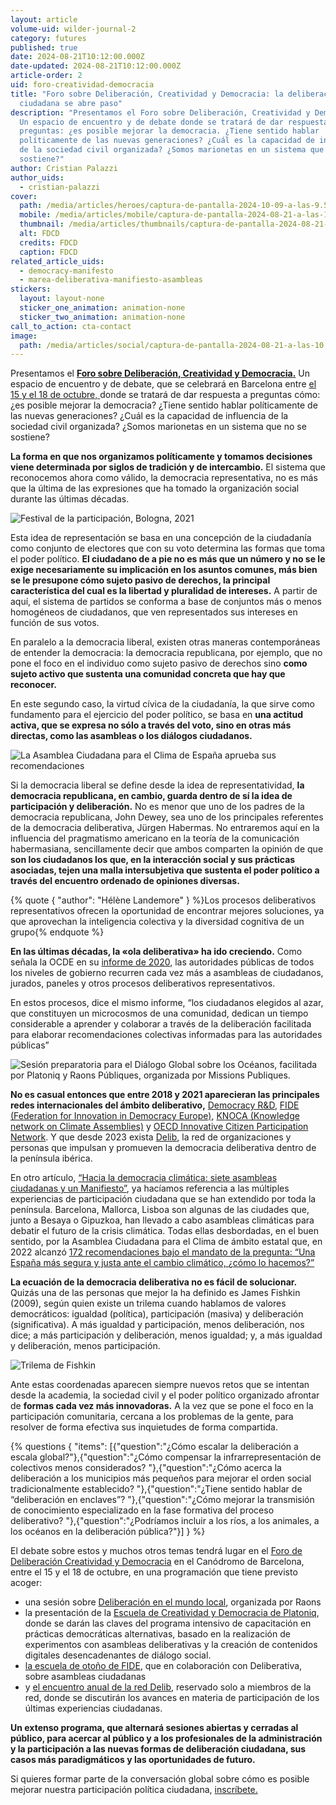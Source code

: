 ```yaml
---
layout: article
volume-uid: wilder-journal-2
category: futures
published: true
date: 2024-08-21T10:12:00.000Z
date-updated: 2024-08-21T10:12:00.000Z
article-order: 2
uid: foro-creatividad-democracia
title: "Foro sobre Deliberación, Creatividad y Democracia: la deliberación
  ciudadana se abre paso"
description: "Presentamos el Foro sobre Deliberación, Creatividad y Democracia.
  Un espacio de encuentro y de debate donde se tratará de dar respuesta a varias
  preguntas: ¿es posible mejorar la democracia. ¿Tiene sentido hablar
  políticamente de las nuevas generaciones? ¿Cuál es la capacidad de influencia
  de la sociedad civil organizada? ¿Somos marionetas en un sistema que no se
  sostiene?"
author: Cristian Palazzi
author_uids:
  - cristian-palazzi
cover:
  path: /media/articles/heroes/captura-de-pantalla-2024-10-09-a-las-9.55.30.png
  mobile: /media/articles/mobile/captura-de-pantalla-2024-08-21-a-las-10.12.27.png
  thumbnail: /media/articles/thumbnails/captura-de-pantalla-2024-08-21-a-las-10.12.27.png
  alt: FDCD
  credits: FDCD
  caption: FDCD
related_article_uids:
  - democracy-manifesto
  - marea-deliberativa-manifiesto-asambleas
stickers:
  layout: layout-none
  sticker_one_animation: animation-none
  sticker_two_animation: animation-none
call_to_action: cta-contact
image:
  path: /media/articles/social/captura-de-pantalla-2024-08-21-a-las-10.12.27.png
---
```

Presentamos el **[Foro sobre Deliberación, Creatividad y Democracia.](https://openspaces.platoniq.net/conferences/FDCD)** Un espacio de encuentro y de debate, que se celebrará en Barcelona entre [el 15 y el 18 de octubre, ](https://openspaces.platoniq.net/conferences/FDCD)donde se tratará de dar respuesta a preguntas cómo: ¿es posible mejorar la democracia? ¿Tiene sentido hablar políticamente de las nuevas generaciones? ¿Cuál es la capacidad de influencia de la sociedad civil organizada? ¿Somos marionetas en un sistema que no se sostiene?

**La forma en que nos organizamos políticamente y tomamos decisiones viene determinada por siglos de tradición y de intercambio.** El sistema que reconocemos ahora como válido, la democracia representativa, no es más que la última de las expresiones que ha tomado la organización social durante las últimas décadas.  

![Festival de la participación, Bologna, 2021](/media/photo_2024-08-20_16-46-28.jpg "Festival de la participación, Bologna, 2021")

Esta idea de representación se basa en una concepción de la ciudadanía como conjunto de electores que con su voto determina las formas que toma el poder político. **El ciudadano de a pie no es más que un número y no se le exige necesariamente su implicación en los asuntos comunes, más bien se le presupone cómo sujeto pasivo de derechos, la principal característica del cual es la libertad y pluralidad de intereses.** A partir de aquí, el sistema de partidos se conforma a base de conjuntos más o menos homogéneos de ciudadanos, que ven representados sus intereses en función de sus votos.

En paralelo a la democracia liberal, existen otras maneras contemporáneas de entender la democracia: la democracia republicana, por ejemplo, que no pone el foco en el individuo como sujeto pasivo de derechos sino **como sujeto activo que sustenta una comunidad concreta que hay que reconocer.**

En este segundo caso, la virtud cívica de la ciudadanía, la que sirve como fundamento para el ejercicio del poder político, se basa en **una actitud activa, que se expresa no sólo a través del voto, sino en otras más directas, como las asambleas o los diálogos ciudadanos.**

![La Asamblea Ciudadana para el Clima de España aprueba sus recomendaciones](/media/captura-de-pantalla-2022-05-26-a-las-16.58.28.webp "La Asamblea Ciudadana para el Clima de España aprueba sus recomendaciones")

Si la democracia liberal se define desde la idea de representatividad, **la democracia republicana, en cambio, guarda dentro de sí la idea de participación y deliberación.** No es menor que uno de los padres de la democracia republicana, John Dewey, sea uno de los principales referentes de la democracia deliberativa, Jürgen Habermas. No entraremos aquí en la influencia del pragmatismo americano en la teoría de la comunicación habermasiana, sencillamente decir que ambos comparten la opinión de que **son los ciudadanos los que, en la interacción social y sus prácticas asociadas, tejen una malla intersubjetiva que sustenta el poder político a través del encuentro ordenado de opiniones diversas.** 

{% quote { "author": "Hélène Landemore" } %}Los procesos deliberativos representativos ofrecen la oportunidad de encontrar mejores soluciones, ya que aprovechan la inteligencia colectiva y la diversidad cognitiva de un grupo{% endquote %}

**En las últimas décadas, la «ola deliberativa» ha ido creciendo.** Como señala la OCDE en su [informe de 2020](https://www.oecd-ilibrary.org/governance/innovative-citizen-participation-and-new-democratic-institutions_339306da-en), las autoridades públicas de todos los niveles de gobierno recurren cada vez más a asambleas de ciudadanos, jurados, paneles y otros procesos deliberativos representativos. 

En estos procesos, dice el mismo informe, “los ciudadanos elegidos al azar, que constituyen un microcosmos de una comunidad, dedican un tiempo considerable a aprender y colaborar a través de la deliberación facilitada para elaborar recomendaciones colectivas informadas para las autoridades públicas” 

![Sesión preparatoria para el Diálogo Global sobre los Océanos, facilitada por Platoniq y Raons Públiques, organizada por Missions Publiques.](/media/photo_2024-08-20_16-57-29.jpg "Sesión preparatoria para el Diálogo Global sobre los Océanos, facilitada por Platoniq y Raons Públiques, organizada por Missions Publiques.")

**No es casual entonces que entre 2018 y 2021 aparecieran las principales redes internacionales del ámbito deliberativo,** [Democracy R&D](https://democracyrd.org/), [FIDE (Federation for Innovation in Democracy Europe)](https://www.fide.eu/), [KNOCA (Knowledge network on Climate Assemblies)](https://knoca.eu/) y [OECD Innovative Citizen Participation Network](https://www.oecd.org/governance/innovative-citizen-participation/). Y que desde 2023 exista [Delib](https://delibrede.net/), la red de organizaciones y personas que impulsan y promueven la democracia deliberativa dentro de la península ibérica.

En otro artículo, [“Hacia la democracia climática: siete asambleas ciudadanas y un Manifiesto”](https://journal.platoniq.net/es/wilder-journal-2/futures/marea-deliberativa-manifiesto-asambleas/), ya hacíamos referencia a las múltiples experiencias de participación ciudadana que se han extendido por toda la península. Barcelona, Mallorca, Lisboa son algunas de las ciudades que, junto a Besaya o Gipuzkoa, han llevado a cabo asambleas climáticas para debatir el futuro de la crisis climática. Todas ellas desbordadas, en el buen sentido, por la Asamblea Ciudadana para el Clima de ámbito estatal que, en 2022 alcanzó [172 recomendaciones bajo el mandato de la pregunta: “Una España más segura y justa ante el cambio climático, ¿cómo lo hacemos?”](https://asambleaciudadanadelcambioclimatico.es/wp-content/uploads/2022/06/Informe-recomendaciones-Asamblea-Ciudadana-Clima_ESP.pdf)

**La ecuación de la democracia deliberativa no es fácil de solucionar.** Quizás una de las personas que mejor la ha definido es James Fishkin (2009), según quien existe un trilema cuando hablamos de valores democráticos: igualdad (política), participación (masiva) y deliberación (significativa). A más igualdad y participación, menos deliberación, nos dice; a más participación y deliberación, menos igualdad; y, a más igualdad y deliberación, menos participación. 

![Trilema de Fishkin](/media/fishkin_trilemma.jpg "Trilema de Fishkin")

Ante estas coordenadas aparecen siempre nuevos retos que se intentan desde la academia, la sociedad civil y el poder político organizado afrontar de **formas cada vez más innovadoras.** A la vez que se pone el foco en la participación comunitaria, cercana a los problemas de la gente, para resolver de forma efectiva sus inquietudes de forma compartida.

{% questions { "items": [{"question":"¿Cómo escalar la deliberación a escala global?"},{"question":"¿Cómo compensar la infrarrepresentación de colectivos menos considerados? "},{"question":"¿Cómo acerca la deliberación a los municipios más pequeños para mejorar el orden social tradicionalmente establecido? "},{"question":"¿Tiene sentido hablar de “deliberación en enclaves”? "},{"question":"¿Cómo mejorar la transmisión de conocimiento especializado en la fase formativa del proceso deliberativo? "},{"question":"¿Podríamos incluir a los ríos, a los animales, a los océanos en la deliberación pública?"}] } %}

El debate sobre estos y muchos otros temas tendrá lugar en el [Foro de Deliberación Creatividad y Democracia](https://openspaces.platoniq.net/conferences/FDCD) en el Canódromo de Barcelona, entre el 15 y el 18 de octubre, en una programación que tiene previsto acoger:

* una sesión sobre [Deliberación en el mundo local](https://openspaces.platoniq.net/conferences/FDCD/f/420/meetings/196), organizada por Raons
* la presentación de la [Escuela de Creatividad y Democracia de Platoniq](https://openspaces.platoniq.net/conferences/FDCD/f/420/meetings/200), donde se darán las claves del programa intensivo de capacitación en prácticas democráticas alternativas, basado en la realización de experimentos con asambleas deliberativas y la creación de contenidos digitales desencadenantes de diálogo social.
* [la escuela de otoño de FIDE](https://openspaces.platoniq.net/conferences/FDCD/f/420/meetings/195), que en colaboración con Deliberativa, sobre asambleas ciudadanas
* y [el encuentro anual de la red Delib](https://openspaces.platoniq.net/conferences/FDCD/f/420/meetings/197), reservado solo a miembros de la red, donde se discutirán los avances en materia de participación de los últimas experiencias ciudadanas.

**Un extenso programa, que alternará sesiones abiertas y cerradas al público, para acercar al público y a los profesionales de la administración y la participación a las nuevas formas de deliberación ciudadana, sus casos más paradigmáticos y las oportunidades de futuro.**

Si quieres formar parte de la conversación global sobre cómo es posible mejorar nuestra participación política ciudadana, [inscríbete.](https://openspaces.platoniq.net/conferences/FDCD)
